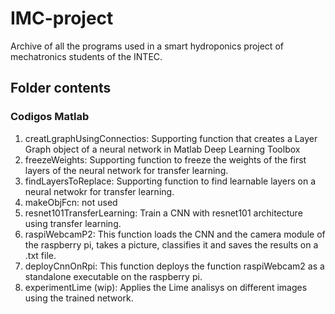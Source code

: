 # IMC-project
Archive of all the programs used in a smart hydroponics project of mechatronics students of the INTEC.

## Folder contents
### Codigos Matlab
1. creatLgraphUsingConnectios: Supporting function that creates a Layer Graph object of a neural network in Matlab Deep Learning Toolbox
2. freezeWeights: Supporting function to freeze the weights of the first layers of the neural network for transfer learning.
3. findLayersToReplace: Supporting function to find learnable  layers on a neural netwokr for transfer learning.
4. makeObjFcn: not used
5. resnet101TransferLearning: Train a CNN with resnet101 architecture using transfer learning.
6. raspiWebcamP2: This function loads the CNN and the camera module of the raspberry pi, takes a picture, classifies it and saves the results on a .txt file.
7. deployCnnOnRpi: This function deploys the function raspiWebcam2 as a standalone executable on the raspberry pi.
8. experimentLime (wip): Applies the Lime analisys on different images using the trained network.
